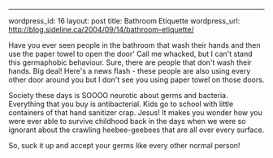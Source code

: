 --- 
wordpress_id: 16
layout: post
title: Bathroom Etiquette
wordpress_url: http://blog.sideline.ca/2004/09/14/bathroom-etiquette/

<p>Have you ever seen people in the bathroom that wash their hands and then use the paper towel to open the door' Call me whacked, but I can't stand this germaphobic behaviour. Sure, there are people that don't wash their hands. Big deal! Here's a news flash - these people are also using every other door around you but I don't see you using paper towel on those doors.</p>
<p>Society these days is SOOOO neurotic about germs and bacteria. Everything that you buy is antibacterial. Kids go to school with little containers of that hand sanitizer crap. Jesus! It makes you wonder how you were ever able to survive childhood back in the days when we were so ignorant about the crawling heebee-geebees that are all over every surface.</p>
<p>So, suck it up and accept your germs like every other normal person!</p>
